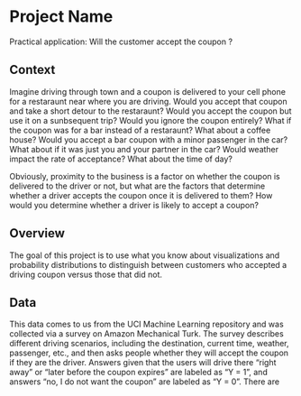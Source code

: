 # Project Name

Practical application: Will the customer accept the coupon ?

## Context

Imagine driving through town and a coupon is delivered to your cell phone for a restaraunt near where you are driving. Would you accept that coupon and take a short detour to the restaraunt? Would you accept the coupon but use it on a sunbsequent trip? Would you ignore the coupon entirely? What if the coupon was for a bar instead of a restaraunt? What about a coffee house? Would you accept a bar coupon with a minor passenger in the car? What about if it was just you and your partner in the car? Would weather impact the rate of acceptance? What about the time of day?

Obviously, proximity to the business is a factor on whether the coupon is delivered to the driver or not, but what are the factors that determine whether a driver accepts the coupon once it is delivered to them? How would you determine whether a driver is likely to accept a coupon?

## Overview

The goal of this project is to use what you know about visualizations and probability distributions to distinguish between customers who accepted a driving coupon versus those that did not.

## Data

This data comes to us from the UCI Machine Learning repository and was collected via a survey on Amazon Mechanical Turk. The survey describes different driving scenarios, including the destination, current time, weather, passenger, etc., and then asks people whether they will accept the coupon if they are the driver. Answers given that the users will drive there “right away” or “later before the coupon expires” are labeled as “Y = 1”, and answers “no, I do not want the coupon” are labeled as “Y = 0”. There are five different types of coupons—less expensive restaurants (under $20), coffee houses, carry out and take away, bars, and more expensive restaurants ($20–$50).

### Data Description
Keep in mind that these values mentioned below are average values.

The attributes of this data set include:
1. User attributes
    -  Gender: male, female
    -  Age: below 21, 21 to 25, 26 to 30, etc.
    -  Marital Status: single, married partner, unmarried partner, or widowed
    -  Number of children: 0, 1, or more than 1
    -  Education: high school, bachelors degree, associates degree, or graduate degree
    -  Occupation: architecture & engineering, business & financial, etc.
    -  Annual income: less than \\$12500, \\$12500 - \\$24999, \\$25000 - \\$37499, etc.
    -  Number of times that he/she goes to a bar: 0, less than 1, 1 to 3, 4 to 8 or greater than 8
    -  Number of times that he/she buys takeaway food: 0, less than 1, 1 to 3, 4 to 8 or greater
    than 8
    -  Number of times that he/she goes to a coffee house: 0, less than 1, 1 to 3, 4 to 8 or
    greater than 8
    -  Number of times that he/she eats at a restaurant with average expense less than \\$20 per
    person: 0, less than 1, 1 to 3, 4 to 8 or greater than 8
    -  Number of times that he/she goes to a bar: 0, less than 1, 1 to 3, 4 to 8 or greater than 8
    

2. Contextual attributes
    - Driving destination: home, work, or no urgent destination
    - Location of user, coupon and destination: we provide a map to show the geographical
    location of the user, destination, and the venue, and we mark the distance between each
    two places with time of driving. The user can see whether the venue is in the same
    direction as the destination.
    - Weather: sunny, rainy, or snowy
    - Temperature: 30F, 55F, or 80F
    - Time: 10AM, 2PM, or 6PM
    - Passenger: alone, partner, kid(s), or friend(s)


3. Coupon attributes
    - time before it expires: 2 hours or one day

## Summary of Findings

This application focus on 2 types of coupons, here are some observations and findings : 
### 1- Bar coupon analysis
The global acceptance rate of the bar coupon is 41 %.
Drivers who accepts Bar coupons are most likely the ones who used to go often to bars (more than 4 times a month).
Some criteria and habits increase the acceptance rate such as having passengers (except kids), being young (<30 years old), marital_status (not being widowed)
Others criteria such as habits on frequency to go to cheap restaurant and income doesn't impact much the acceptance rate.

### 2- Coffee House coupon analysis
The global acceptance rate of the coffee house coupon is 50 %.
Contextually,
- drivers with passengers but not kid(s) have a good acceptance rate
- commit during late morning have the best acceptance rate
- drivers going to a no urgent place have the best acceptance rate
- coupons which expire in 1 day have a better acceptance rate than 2 hours coupon
- a sunny day give an equal chance for the coupon to be accepted. But a rainy day as a better chance to be accepted compared to a snowy day.
On the user profile:
- There is no clear pattern about customers regarding the gender, marital status or children criteria
- Divorced or single people have a slight better acceptance rate than others
- Younger drivers are most likely to accept the coupon rather than older drivers
- Students, Unemployed and Computer & Mathematical got the most of coupons and Students accepted most of the time the coupons
- Drivers working in healthcare or building accepted a lot the coupons too
Concerning the user habits:
- a driver who goes often to a coffee house (more than once a month) has a better acceptance rate
- a driver who goes fewer to the other places has a slight better acceptance rate but it's not significant

One of the possible target with a good acceptance rate (84 %) could be :
- young drivers (under 30 years old)
- drivers who use to go at least once a month in a coffee house
- drivers with passengers other than kid(s)
- drivers who drive to a No Urgent Place
- at 10AM
- with a coupon which expire in 1 day 

## Notebooks

- [Jupyter Notebook](./main_notebook.ipynb): A detailed exploration and analysis of the data.
